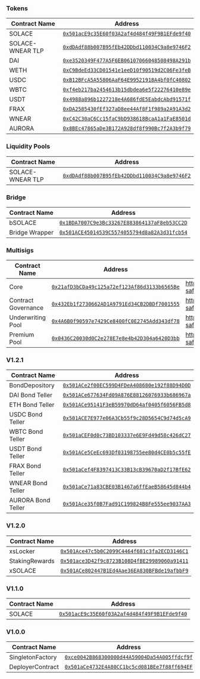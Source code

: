 ### Tokens

| Contract Name                | Address                                      |
|------------------------------|----------------------------------------------|
| SOLACE                       | [`0x501acE9c35E60f03A2af4d484f49F9B1EFde9f40`](https://aurorascan.dev/address/0x501acE9c35E60f03A2af4d484f49F9B1EFde9f40) |
| SOLACE-WNEAR TLP             | [`0xdDAdf88b007B95fEb42DDbd110034C9a8e9746F2`](https://aurorascan.dev/address/0xdDAdf88b007B95fEb42DDbd110034C9a8e9746F2) |
| DAI                          | [`0xe3520349F477A5F6EB06107066048508498A291b`](https://aurorascan.dev/address/0xe3520349F477A5F6EB06107066048508498A291b) |
| WETH                         | [`0xC9BdeEd33CD01541e1eeD10f90519d2C06Fe3feB`](https://aurorascan.dev/address/0xC9BdeEd33CD01541e1eeD10f90519d2C06Fe3feB) |
| USDC                         | [`0xB12BFcA5A55806AaF64E99521918A4bf0fC40802`](https://aurorascan.dev/address/0xB12BFcA5A55806AaF64E99521918A4bf0fC40802) |
| WBTC                         | [`0xf4eb217ba2454613b15dbdea6e5f22276410e89e`](https://aurorascan.dev/address/0xf4eb217ba2454613b15dbdea6e5f22276410e89e) |
| USDT                         | [`0x4988a896b1227218e4A686fdE5EabdcAbd91571f`](https://aurorascan.dev/address/0x4988a896b1227218e4A686fdE5EabdcAbd91571f) |
| FRAX                         | [`0xDA2585430fEf327aD8ee44Af8F1f989a2A91A3d2`](https://aurorascan.dev/address/0xDA2585430fEf327aD8ee44Af8F1f989a2A91A3d2) |
| WNEAR                        | [`0xC42C30aC6Cc15faC9bD938618BcaA1a1FaE8501d`](https://aurorascan.dev/address/0xC42C30aC6Cc15faC9bD938618BcaA1a1FaE8501d) |
| AURORA                       | [`0x8BEc47865aDe3B172A928df8f990Bc7f2A3b9f79`](https://aurorascan.dev/address/0x8BEc47865aDe3B172A928df8f990Bc7f2A3b9f79) |

### Liquidity Pools

| Contract Name                | Address                                      |
|------------------------------|----------------------------------------------|
| SOLACE-WNEAR TLP             | [`0xdDAdf88b007B95fEb42DDbd110034C9a8e9746F2`](https://aurorascan.dev/address/0xdDAdf88b007B95fEb42DDbd110034C9a8e9746F2) |

### Bridge

| Contract Name                | Address                                      |
|------------------------------|----------------------------------------------|
| bSOLACE                      | [`0x1BDA7007C9e3Bc33267E883864137aF8eb53CC2D`](https://aurorascan.dev/address/0x1BDA7007C9e3Bc33267E883864137aF8eb53CC2D) |
| Bridge Wrapper               | [`0x501ACE45014539C5574055794d8a82A3d31fcb54`](https://aurorascan.dev/address/0x501ACE45014539C5574055794d8a82A3d31fcb54) |

### Multisigs

| Contract Name                | Address                                      | Links |
|------------------------------|----------------------------------------------|-------|
| Core                         | [`0x21afD3bCDa49c125a72ef123Af86d3133b6565Be`](https://aurorascan.dev/address/0x21afD3bCDa49c125a72ef123Af86d3133b6565Be) | https://gnosis-safe.io/app/aurora:0x21afD3bCDa49c125a72ef123Af86d3133b6565Be |
| Contract Governance          | [`0x432Eb1f2730662AD1A9791Ed34CB2DBDf7001555`](https://aurorascan.dev/address/0x432Eb1f2730662AD1A9791Ed34CB2DBDf7001555) | https://gnosis-safe.io/app/aurora:0x432Eb1f2730662AD1A9791Ed34CB2DBDf7001555 |
| Underwriting Pool            | [`0x4A6B0f90597e7429Ce8400fC0E2745Add343df78`](https://aurorascan.dev/address/0x4A6B0f90597e7429Ce8400fC0E2745Add343df78) | https://gnosis-safe.io/app/aurora:0x4A6B0f90597e7429Ce8400fC0E2745Add343df78 |
| Premium Pool                 | [`0x0436C20030d0C2e278E7e8e4b42D304a6420D3bb`](https://aurorascan.dev/address/0x0436C20030d0C2e278E7e8e4b42D304a6420D3bb) | https://gnosis-safe.io/app/aurora:0x0436C20030d0C2e278E7e8e4b42D304a6420D3bb |

### V1.2.1

| Contract Name                | Address                                      |
|------------------------------|----------------------------------------------|
| BondDepository               | [`0x501ACe2f00EC599D4FDeA408680e192f88D94D0D`](https://aurorascan.dev/address/0x501ACe2f00EC599D4FDeA408680e192f88D94D0D) |
| DAI Bond Teller              | [`0x501ACe677634Fd09A876E88126076933b686967a`](https://aurorascan.dev/address/0x501ACe677634Fd09A876E88126076933b686967a) |
| ETH Bond Teller              | [`0x501ACe95141F3eB59970dD64af0405f6056FB5d8`](https://aurorascan.dev/address/0x501ACe95141F3eB59970dD64af0405f6056FB5d8) |
| USDC Bond Teller             | [`0x501ACE7E977e06A3Cb55f9c28D5654C9d74d5cA9`](https://aurorascan.dev/address/0x501ACE7E977e06A3Cb55f9c28D5654C9d74d5cA9) |
| WBTC Bond Teller             | [`0x501aCEF0d0c73BD103337e6E9Fd49d58c426dC27`](https://aurorascan.dev/address/0x501aCEF0d0c73BD103337e6E9Fd49d58c426dC27) |
| USDT Bond Teller             | [`0x501ACe5CeEc693Df03198755ee80d4CE0b5c55fE`](https://aurorascan.dev/address/0x501ACe5CeEc693Df03198755ee80d4CE0b5c55fE) |
| FRAX Bond Teller             | [`0x501aCef4F8397413C33B13cB39670aD2f17BfE62`](https://aurorascan.dev/address/0x501aCef4F8397413C33B13cB39670aD2f17BfE62) |
| WNEAR Bond Teller            | [`0x501aCe71a83CBE03B1467a6ffEaeB58645d844b4`](https://aurorascan.dev/address/0x501aCe71a83CBE03B1467a6ffEaeB58645d844b4) |
| AURORA Bond Teller           | [`0x501Ace35f0B7Fad91C199824B8Fe555ee9037AA3`](https://aurorascan.dev/address/0x501Ace35f0B7Fad91C199824B8Fe555ee9037AA3) |

### V1.2.0

| Contract Name                | Address                                      |
|------------------------------|----------------------------------------------|
| xsLocker                     | [`0x501Ace47c5b0C2099C4464f681c3fa2ECD3146C1`](https://aurorascan.dev/address/0x501Ace47c5b0C2099C4464f681c3fa2ECD3146C1) |
| StakingRewards               | [`0x501ace3D42f9c8723B108D4fBE29989060a91411`](https://aurorascan.dev/address/0x501ace3D42f9c8723B108D4fBE29989060a91411) |
| xSOLACE                      | [`0x501ACe802447B1Ed4Aae36EA830BFBde19afbbF9`](https://aurorascan.dev/address/0x501ACe802447B1Ed4Aae36EA830BFBde19afbbF9) |

### V1.1.0

| Contract Name                | Address                                      |
|------------------------------|----------------------------------------------|
| SOLACE                       | [`0x501acE9c35E60f03A2af4d484f49F9B1EFde9f40`](https://aurorascan.dev/address/0x501acE9c35E60f03A2af4d484f49F9B1EFde9f40) |

### V1.0.0

| Contract Name                | Address                                      |
|------------------------------|----------------------------------------------|
| SingletonFactory             | [`0xce0042B868300000d44A59004Da54A005ffdcf9f`](https://aurorascan.dev/address/0xce0042B868300000d44A59004Da54A005ffdcf9f) |
| DeployerContract             | [`0x501aCe4732E4A80CC1bc5cd081BEe7f88ff694EF`](https://aurorascan.dev/address/0x501aCe4732E4A80CC1bc5cd081BEe7f88ff694EF) |
